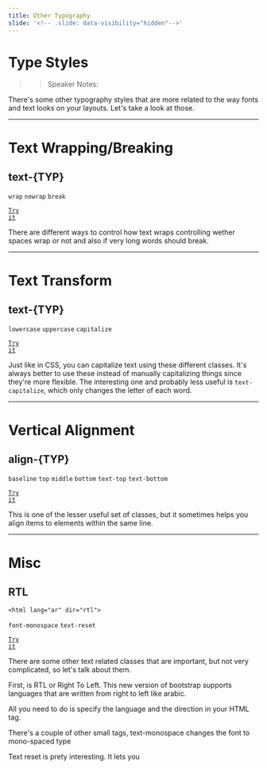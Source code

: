 ```yaml
---
title: Other Typography
slide: '<!-- .slide: data-visibility="hidden"-->'
---
```


<!-- .slide: data-state="layout-title" class="bg-dark"-->

# Type Styles

> > Speaker Notes:

There's some other typography styles that are more related to the way fonts and text looks on your layouts. Let's take a look at those.

---

<!-- .slide: data-state="layout-code-list" -->

# Text Wrapping/Breaking

## text-{TYP}

`wrap` `nowrap` `break`

<a href="https://codepen.io/planetoftheweb/pen/wvgqMEV" target="_blank"><code class="code-royal">Try it</code></a>

> >

There are different ways to control how text wraps controlling wether spaces wrap or not and also if very long words should break.

---

<!-- .slide: data-state="layout-code-list" -->

# Text Transform

## text-{TYP}

`lowercase` `uppercase` `capitalize`

<a href="https://codepen.io/planetoftheweb/pen/VwPzegG" target="_blank"><code class="code-royal">Try it</code></a>

> >

Just like in CSS, you can capitalize text using these different classes. It's always better to use these instead of manually capitalizing things since they're more flexible. The interesting one and probably less useful is `text-capitalize`, which only changes the letter of each word.

---

<!-- .slide: data-state="layout-code-list" -->

# Vertical Alignment

## align-{TYP}

`baseline` `top` `middle` `bottom` `text-top` `text-bottom`

<a href="https://codepen.io/planetoftheweb/pen/LYxjNPB" target="_blank"><code class="code-royal">Try it</code></a>

> >

This is one of the lesser useful set of classes, but it sometimes helps you align items to elements within the same line.

---

<!-- .slide: data-state="layout-code-list" -->

# Misc

## RTL

```
<html lang="ar" dir="rtl">
```

`font-monospace` `text-reset`

<a href="https://codepen.io/planetoftheweb/pen/LYxjNPB" target="_blank"><code class="code-royal">Try it</code></a>

> >

There are some other text related classes that are important, but not very complicated, so let's talk about them.

First, is RTL or Right To Left. This new version of bootstrap supports languages that are written from right to left like arabic.

All you need to do is specify the language and the direction in your HTML tag.

There's a couple of other small tags, text-monospace changes the font to mono-spaced type

Text reset is prety interesting. It lets you
